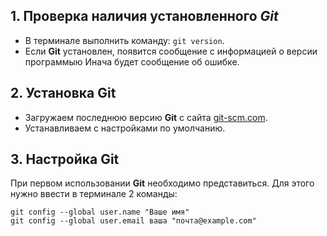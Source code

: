 ## 1. Проверка наличия установленного *Git*

- В терминале выполнить команду: `git version`.
- Если **Git** установлен, появится сообщение с информацией о версии программыю Инача будет сообщение об ошибке.

## 2. Установка **Git**

- Загружаем последнюю версию **Git** с сайта [git-scm.com](https://git-scm.com/downloads).
- Устанавливаем с настройками по умолчанию.

## 3. Настройка **Git**

При первом использовании **Git** необходимо представиться. Для этого нужно ввести в терминале 2 команды:
```
git config --global user.name "Ваше имя"
git config --global user.email ваша "почта@example.com"
```


